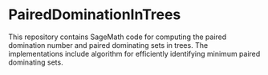 # PairedDominationInTrees
This repository contains SageMath code for computing the paired domination number and paired dominating sets in trees. The implementations include algorithm for efficiently identifying minimum paired dominating sets.
